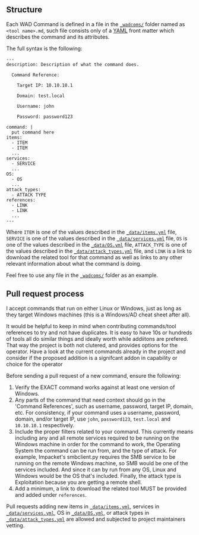 ## Structure

Each WAD Command is defined in a file in the [`_wadcoms/`] folder named as `<tool name>.md`, such file consists only of a [YAML] front matter which describes the command and its attributes.

The full syntax is the following:

```
---
description: Description of what the command does.

  Command Reference:

  	Target IP: 10.10.10.1

  	Domain: test.local

  	Username: john

  	Password: password123

command: |
  put command here
items:
  - ITEM
  - ITEM
  ...
services:
  - SERVICE
  ...
OS:
  - OS
  ...
attack_types:
  - ATTACK TYPE
references:
  - LINK
  - LINK
  ...
---
```

Where `ITEM` is one of the values described in the [`_data/items.yml`] file, `SERVICE` is one of the values described in the [`_data/services.yml`] file, `OS` is one of the values described in the [`_data/OS.yml`] file, `ATTACK_TYPE` is one of the values described in the [`_data/attack_types.yml`] file, and `LINK` is a link to download the related tool for that command as well as links to any other relevant information about what the command is doing. 

Feel free to use any file in the [`_wadcoms/`] folder as an example.

## Pull request process

I accept commands that run on either Linux or Windows, just as long as they target Windows machines (this is a Windows/AD cheat sheet after all). 

It would be helpful to keep in mind when contributing commands/tool references to try and not have duplicates. It is easy to have 10s or hundreds of tools
all do similar things and ideally worth while addiitons are prefered. That way the project is both not clutered, and provides options for the operator. Have 
a look at the current commands already in the project and consider if the proposed addition is a signifcant addon in capability or choice for the operator

Before sending a pull request of a new command, ensure the following:

1. Verify the EXACT command works against at least one version of Windows.
2. Any parts of the command that need context should go in the 'Command References', such as username, password, target IP, domain, etc. For consistency, if your command uses a username, password, domain, and/or target IP, use `john`, `password123`, `test.local` and `10.10.10.1` respectively.
3. Include the proper filters related to your command. This currently means including any and all remote services required to be running on the Windows machine in order for the command to work, the Operating System the command can be run from, and the type of attack. For example, Impacket's smbclient.py requires the SMB service to be running on the remote Windows machine, so SMB would be one of the services included. And since it can by run from any OS, Linux and Windows would be the OS that's included. Finally, the attack type is Exploitation because you are getting a remote shell.
4. Add a minimum, a link to download the related tool MUST be provided and added under `references`.

Pull requests adding new items in [`_data/items.yml`], services in [`_data/services.yml`], OS in [`_data/OS.yml`], or attack types in [`_data/attack_types.yml`] are allowed and subjected to project maintainers vetting.

[YAML]: http://yaml.org/
[`_wadcoms/`]: https://github.com/WADComs/WADComs.github.io/tree/master/_wadcoms
[`_data/services.yml`]: https://github.com/WADComs/WADComs.github.io/blob/master/_data/services.yml
[`_data/items.yml`]: https://github.com/WADComs/WADComs.github.io/blob/master/_data/items.yml
[`_data/OS.yml`]: https://github.com/WADComs/WADComs.github.io/blob/master/_data/OS.yml
[`_data/attack_types.yml`]: https://github.com/WADComs/WADComs.github.io/blob/master/_data/attack_types.yml
